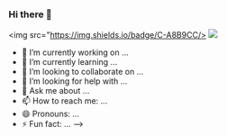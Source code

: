 ### Hi there 👋
   <img src="https://img.shields.io/badge/C-A8B9CC/>
   <img src="https://img.shields.io/badge/React-61DAFB?style=flat&logo=React&logoColor=white"/>
   

- 🔭 I’m currently working on ...
- 🌱 I’m currently learning ...
- 👯 I’m looking to collaborate on ...
- 🤔 I’m looking for help with ...
- 💬 Ask me about ...
- 📫 How to reach me: ...
- 😄 Pronouns: ...
- ⚡ Fun fact: ...
-->
